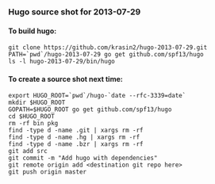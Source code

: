 ### Hugo source shot for 2013-07-29

#### To build hugo:

```
git clone https://github.com/krasin2/hugo-2013-07-29.git
PATH=`pwd`/hugo-2013-07-29 go get github.com/spf13/hugo
ls -l hugo-2013-07-29/bin/hugo
```

#### To create a source shot next time:

```
export HUGO_ROOT=`pwd`/hugo-`date --rfc-3339=date`
mkdir $HUGO_ROOT
GOPATH=$HUGO_ROOT go get github.com/spf13/hugo
cd $HUGO_ROOT
rm -rf bin pkg
find -type d -name .git | xargs rm -rf
find -type d -name .hg | xargs rm -rf
find -type d -name .bzr | xargs rm -rf
git add src
git commit -m "Add hugo with dependencies"
git remote origin add <destination git repo here>
git push origin master
```


